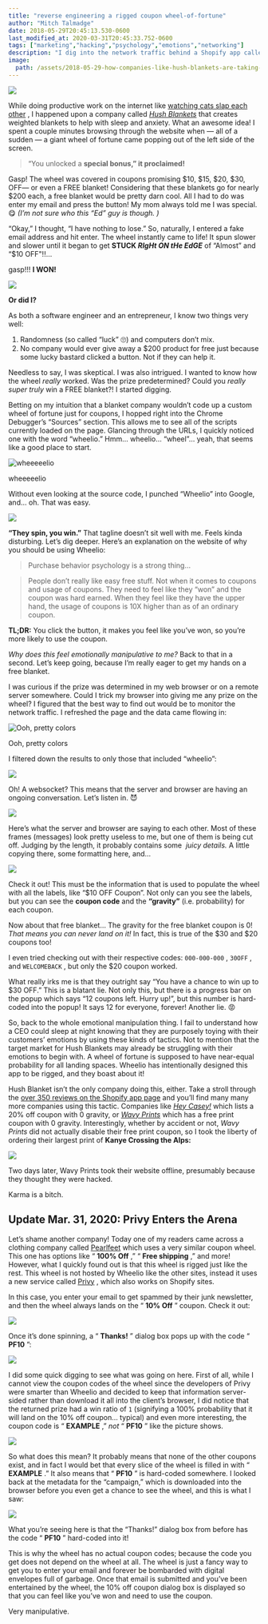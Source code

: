 ```yaml
---
title: "reverse engineering a rigged coupon wheel-of-fortune"
author: "Mitch Talmadge"
date: 2018-05-29T20:45:13.530-0600
last_modified_at: 2020-03-31T20:45:33.752-0600
tags: ["marketing","hacking","psychology","emotions","networking"]
description: "I dig into the network traffic behind a Shopify app called \"Wheelio\" that tricks users into believing they won a coupon by luck."
image:
  path: /assets/2018-05-29-how-companies-like-hush-blankets-are-taking-advantage-of-your-emotions-for-profit/1*bk5y0ntuO-YtWltyBe4uRw.png
---
```


![](/assets/images/2018-05-29-how-companies-like-hush-blankets-are-taking-advantage-of-your-emotions-for-profit/0*05Unn77opyN0qkWl.png)

While doing productive work on the internet like [watching cats slap each other](https://reddit.com/r/CatSlaps) , I happened upon a company called [_Hush Blankets_](https://hushblankets.com/) that creates weighted blankets to help with sleep and anxiety. What an awesome idea! I spent a couple minutes browsing through the website when — all of a sudden — a giant wheel of fortune came popping out of the left side of the screen.

> “You unlocked a **special bonus,” it proclaimed!** 

Gasp! The wheel was covered in coupons promising $10, $15, $20, $30, OFF— or even a FREE blanket! Considering that these blankets go for nearly $200 each, a free blanket would be pretty darn cool. All I had to do was enter my email and press the button! My mom always told me I was special. 😋 _(I’m not sure who this “Ed” guy is though. )_

“Okay,” I thought, “I have nothing to lose.” So, naturally, I entered a fake email address and hit enter. The wheel instantly came to life! It spun slower and slower until it began to get **STUCK _RIgHt ON tHe EdGE_** of “Almost” and “$10 OFF"!!…

gasp!!! **I WON!**

![](/assets/images/2018-05-29-how-companies-like-hush-blankets-are-taking-advantage-of-your-emotions-for-profit/1*FWyh1ZaslsdekoazknsKGg.png)

**Or did I?**

As both a software engineer and an entrepreneur, I know two things very well:
1. Randomness (so called “luck” 🙄) and computers don’t mix.
2. No company would ever give away a $200 product for free just because some lucky bastard clicked a button. Not if they can help it.

Needless to say, I was skeptical. I was also intrigued. I wanted to know how the wheel _really_ worked. Was the prize predetermined? Could you _really super truly_ win a FREE blanket?! I started digging.

Betting on my intuition that a blanket company wouldn’t code up a custom wheel of fortune just for coupons, I hopped right into the Chrome Debugger’s “Sources” section. This allows me to see all of the scripts currently loaded on the page. Glancing through the URLs, I quickly noticed one with the word “wheelio.” Hmm… wheelio… “wheel”… yeah, that seems like a good place to start.

![wheeeeelio](/assets/images/2018-05-29-how-companies-like-hush-blankets-are-taking-advantage-of-your-emotions-for-profit/1*F7Ee_kjhnfW14XIFHpTNtg.png)

wheeeeelio

Without even looking at the source code, I punched “Wheelio” into Google, and… oh. That was easy.

![](/assets/images/2018-05-29-how-companies-like-hush-blankets-are-taking-advantage-of-your-emotions-for-profit/1*5e1l1Ys3KO_KremXCwTZUg.png)

**“They spin, you win.”** That tagline doesn’t sit well with me. Feels kinda disturbing. Let’s dig deeper. Here’s an explanation on the website of why you should be using Wheelio:

> Purchase behavior psychology is a strong thing… 

> People don’t really like easy free stuff. Not when it comes to coupons and usage of coupons. They need to feel like they “won” and the coupon was hard earned. When they feel like they have the upper hand, the usage of coupons is 10X higher than as of an ordinary coupon. 

**TL;DR:** You click the button, it makes you feel like you’ve won, so you’re more likely to use the coupon.

_Why does this feel emotionally manipulative to me?_ Back to that in a second. Let’s keep going, because I’m really eager to get my hands on a free blanket.

I was curious if the prize was determined in my web browser or on a remote server somewhere. Could I trick my browser into giving me any prize on the wheel? I figured that the best way to find out would be to monitor the network traffic. I refreshed the page and the data came flowing in:

![Ooh, pretty colors](/assets/images/2018-05-29-how-companies-like-hush-blankets-are-taking-advantage-of-your-emotions-for-profit/1*bk5y0ntuO-YtWltyBe4uRw.png)

Ooh, pretty colors

I filtered down the results to only those that included “wheelio”:

![](/assets/images/2018-05-29-how-companies-like-hush-blankets-are-taking-advantage-of-your-emotions-for-profit/1*57ff-FAfsgPeY92hSTABpg.png)

Oh! A websocket? This means that the server and browser are having an ongoing conversation. Let’s listen in. 😈

![](/assets/images/2018-05-29-how-companies-like-hush-blankets-are-taking-advantage-of-your-emotions-for-profit/1*IyxmabMu8SqotciVSoZlVQ.png)

Here’s what the server and browser are saying to each other. Most of these frames (messages) look pretty useless to me, but one of them is being cut off. Judging by the length, it probably contains some  _juicy details._ A little copying there, some formatting here, and…

![](/assets/images/2018-05-29-how-companies-like-hush-blankets-are-taking-advantage-of-your-emotions-for-profit/1*Rzrz_mxbgqGQ9-eiLhFLIQ.png)

Check it out! This must be the information that is used to populate the wheel with all the labels, like “$10 OFF Coupon”. Not only can you see the labels, but you can see the **coupon code** and the **“gravity”** (i.e. probability) for each coupon.

Now about that free blanket… The gravity for the free blanket coupon is 0! _That means you can never land on it!_ In fact, this is true of the $30 and $20 coupons too!

I even tried checking out with their respective codes: `000-000-000` , `30OFF` , and `WELCOMEBACK` , but only the $20 coupon worked.

What really irks me is that they outright say “You have a chance to win up to $30 OFF.” This is a blatant lie. Not only this, but there is a progress bar on the popup which says “12 coupons left. Hurry up!”, but this number is hard-coded into the popup! It says 12 for everyone, forever! Another lie. 😡

So, back to the whole emotional manipulation thing. I fail to understand how a CEO could sleep at night knowing that they are purposely toying with their customers’ emotions by using these kinds of tactics. Not to mention that the target market for Hush Blankets may already be struggling with their emotions to begin with. A wheel of fortune is supposed to have near-equal probability for all landing spaces. Wheelio has intentionally designed this app to be rigged, and they boast about it!

Hush Blanket isn’t the only company doing this, either. Take a stroll through the [over 350 reviews on the Shopify app page](https://apps.shopify.com/wheelio-first-interactive-exit-intent-pop-up#reviews-heading) and you’ll find many many more companies using this tactic. Companies like [_Hey Casey!_](https://www.heycasey.co.za) which lists a 20% off coupon with 0 gravity, or [_Wavy Prints_](https://wavyprints.com) which has a free print coupon with 0 gravity. Interestingly, whether by accident or not, _Wavy Prints_ did not actually disable their free print coupon, so I took the liberty of ordering their largest print of **Kanye Crossing the Alps:**

![](/assets/images/2018-05-29-how-companies-like-hush-blankets-are-taking-advantage-of-your-emotions-for-profit/1*jyMelakbUqTKVFZ3umDkGA.png)

Two days later, Wavy Prints took their website offline, presumably because they thought they were hacked.

Karma is a bitch.
## Update Mar. 31, 2020: Privy Enters the Arena

Let’s shame another company! Today one of my readers came across a clothing company called [Pearlfeet](http://pearlfeet.com) which uses a very similar coupon wheel. This one has options like “ **100% Off** ,” “ **Free shipping** ,” and more! However, what I quickly found out is that this wheel is rigged just like the rest. This wheel is not hosted by Wheelio like the other sites, instead it uses a new service called [Privy](https://www.privy.com/spin-to-win-examples) , which also works on Shopify sites.

In this case, you enter your email to get spammed by their junk newsletter, and then the wheel always lands on the “ **10% Off** ” coupon. Check it out:

![](/assets/images/2018-05-29-how-companies-like-hush-blankets-are-taking-advantage-of-your-emotions-for-profit/1*fASla9qnBuiAyuvVqwHjxw.gif)

Once it’s done spinning, a “ **Thanks!** ” dialog box pops up with the code “ **PF10** ”:

![](/assets/images/2018-05-29-how-companies-like-hush-blankets-are-taking-advantage-of-your-emotions-for-profit/1*HCn7DrnFGX1AJbNpAaPZbg.png)

I did some quick digging to see what was going on here. First of all, while I cannot view the coupon codes of the wheel since the developers of Privy were smarter than Wheelio and decided to keep that information server-sided rather than download it all into the client’s browser, I did notice that the returned prize had a win ratio of `1` (signifying a 100% probability that it will land on the 10% off coupon… typical) and even more interesting, the coupon code is “ **EXAMPLE** ,” _not_ “ **PF10** ” like the picture shows.

![](/assets/images/2018-05-29-how-companies-like-hush-blankets-are-taking-advantage-of-your-emotions-for-profit/1*Jp1A0-8ZA9TuV5SKZbpKlg.png)

So what does this mean? It probably means that none of the other coupons exist, and in fact I would bet that every slice of the wheel is filled in with “ **EXAMPLE** .” It also means that “ **PF10** ” is hard-coded somewhere. I looked back at the metadata for the “campaign,” which is downloaded into the browser before you even get a chance to see the wheel, and this is what I saw:

![](/assets/images/2018-05-29-how-companies-like-hush-blankets-are-taking-advantage-of-your-emotions-for-profit/1*t-xEdvKsp0pHiZP8TqTXSA.png)

What you’re seeing here is that the “Thanks!” dialog box from before has the code “ **PF10** ” hard-coded into it!

This is why the wheel has no actual coupon codes; because the code you get does not depend on the wheel at all. The wheel is just a fancy way to get you to enter your email and forever be bombarded with digital envelopes full of garbage. Once that email is submitted and you’ve been entertained by the wheel, the 10% off coupon dialog box is displayed so that you can feel like you’ve won and need to use the coupon.

Very manipulative.


